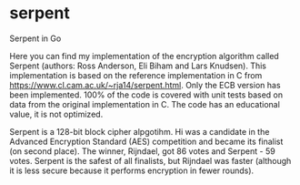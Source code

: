# serpent
Serpent in Go

Here you can find my implementation of the encryption algorithm called Serpent (authors: Ross Anderson, Eli Biham and Lars Knudsen). 
This implementation is based on the reference implementation in C from https://www.cl.cam.ac.uk/~rja14/serpent.html.
Only the ECB version has been implemented.
100% of the code is covered with unit tests based on data from the original implementation in C.
The code has an educational value, it is not optimized.

Serpent is a 128-bit block cipher alpgotihm. 
Hi was a candidate in the Advanced Encryption Standard (AES) competition and became its finalist (on second place).
The winner, Rijndael, got 86 votes and Serpent - 59 votes.
Serpent is the safest of all finalists, but Rijndael was faster 
(although it is less secure because it performs encryption in fewer rounds).
